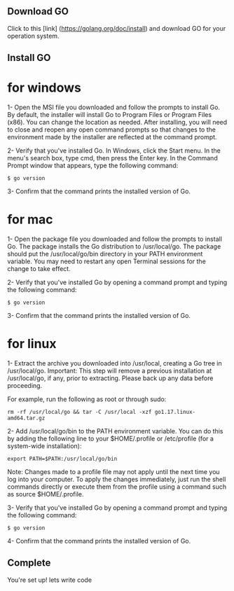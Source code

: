 ## Download GO

Click to this [link] (https://golang.org/doc/install) and download GO for your operation
system.

## Install GO

# for windows

1- Open the MSI file you downloaded and follow the prompts to install Go.
By default, the installer will install Go to Program Files or Program Files (x86). You can change the location as needed. After installing, you will need to close and reopen any open command prompts so that changes to the environment made by the installer are reflected at the command prompt.

2- Verify that you've installed Go.
In Windows, click the Start menu.
In the menu's search box, type cmd, then press the Enter key.
In the Command Prompt window that appears, type the following command:

```
$ go version
```

3- Confirm that the command prints the installed version of Go.

# for mac

1- Open the package file you downloaded and follow the prompts to install Go.
The package installs the Go distribution to /usr/local/go. The package should put the /usr/local/go/bin directory in your PATH environment variable. You may need to restart any open Terminal sessions for the change to take effect.

2- Verify that you've installed Go by opening a command prompt and typing the following command:

```
$ go version
```

3- Confirm that the command prints the installed version of Go.

# for linux

1- Extract the archive you downloaded into /usr/local, creating a Go tree in /usr/local/go.
Important: This step will remove a previous installation at /usr/local/go, if any, prior to extracting. Please back up any data before proceeding.

For example, run the following as root or through sudo:

```
rm -rf /usr/local/go && tar -C /usr/local -xzf go1.17.linux-amd64.tar.gz
```

2- Add /usr/local/go/bin to the PATH environment variable.
You can do this by adding the following line to your $HOME/.profile or /etc/profile (for a system-wide installation):

```
export PATH=$PATH:/usr/local/go/bin
```

Note: Changes made to a profile file may not apply until the next time you log into your computer. To apply the changes immediately, just run the shell commands directly or execute them from the profile using a command such as source $HOME/.profile.

3- Verify that you've installed Go by opening a command prompt and typing the following command:

```
$ go version
```

4- Confirm that the command prints the installed version of Go.

## Complete

You're set up! lets write code
